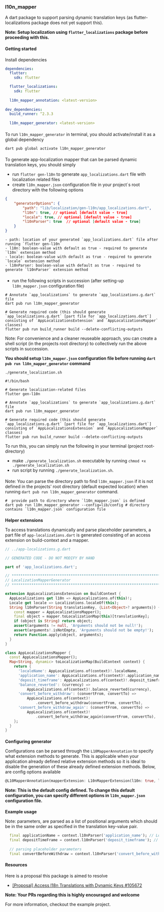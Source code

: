 ### l10n_mapper

A dart package to support parsing dynamic translation keys (as flutter-localizations package does not yet support this).

**Note: Setup localization using `flutter_localizations` package before proceeding with this.**

#### Getting started
Install dependencies
```yaml
dependencies:
  flutter:
    sdk: flutter

  flutter_localizations:
    sdk: flutter
    
  l10n_mapper_annotation: <latest-version>
  
dev_dependencies:
  build_runner: ^2.3.3
  
  l10n_mapper_generator: <latest-version>
```
####
To run `l10n_mapper_generator` in terminal, you should activate/install it as a global dependency

```dart
dart pub global activate l10n_mapper_generator
```
####
To generate app-localization mapper that can be parsed dynamic translation keys, you should simply 

- run `flutter gen-l10n` to generate `app_localizations.dart` file with localization related files
- create `l10n_mapper.json` configuration file in your project`s root directory with the following options

```json
{
    "generatorOptions": {
        "path": "lib/localization/gen-l10n/app_localizations.dart",
        "l10n": true, // optional [default value - true]
        "locale": true, // optional [default value - true]
        "l10nParser": true  // optional [default value - true]
    }
}
```

    - path: location of your generated `app_localizations.dart` file after running `flutter gen-l10n`
    - l10n: boolean-value with default as true - required to generate `l10n` extension method
    - locale: boolean-value with default as true - required to generate `locale` extension method
    - l10nParser: boolean-value with default as true - required to generate `l10nParser` extension method
####
- run the following scripts in succession (after setting-up `l10n_mapper.json` configuration file)

```shell
# Annotate `app_localizations` to generate `app_localizations.g.dart` file
dart pub run l10n_mapper_generator
```

```shell
# Generate required code (this should generate `app_localizations.g.dart` [part file for `app_localizations.dart`] consisting of `AppLocalizationsExtension` and `AppLocalizationsMapper` classes)
flutter pub run build_runner build --delete-conflicting-outputs
```

Note: For convenience and a cleaner reuseable approach, you can create a shell script (in the projects root directory) to collectively run the above scripts in succession.

**You should setup `l10n_mapper.json` configuration file before running `dart pub run l10n_mapper_generator` command**

`./generate_localization.sh`
```shell
#!/bin/bash

# Generate localization-related files
flutter gen-l10n

# Annotate `app_localizations` to generate `app_localizations.g.dart` file
dart pub run l10n_mapper_generator

# Generate required code (this should generate `app_localizations.g.dart` [part file for `app_localizations.dart`] consisting of `AppLocalizationsExtension` and `AppLocalizationsMapper` classes)
flutter pub run build_runner build --delete-conflicting-outputs
```

To run this, you can simply run the following in your terminal (project root-directory)
- make `./generate_localization.sh` executable by running `chmod +x ./generate_localization.sh`
- run script by running `./generate_localization.sh`.

####

Note: You can parse the directory path to find `l10n_mapper.json` if it is not defined in the projects' root directory (default expected location) when running `dart pub run l10n_mapper_generator` command.

```shell
#  provide path to directory where `l10n_mapper.json` is defined
dart pub run l10n_mapper_generator --config=lib/config # directory contains `l10n_mapper.json` configuration file
```
####
**Helper extensions**

To access translations dynamically and parse placeholder parameters, a part file of `app-localizations.dart` is generated consisting of an access extension on build-context and a mapper.

```dart
// ../app-localizations.g.dart

// GENERATED CODE - DO NOT MODIFY BY HAND

part of 'app_localizations.dart';

// **************************************************************************
// LocalizationMapperGenerator
// **************************************************************************

extension AppLocalizationsExtension on BuildContext {
  AppLocalizations get l10n => AppLocalizations.of(this)!;
  Locale get locale => Localizations.localeOf(this);
  String l10nParser(String translationKey, {List<Object>? arguments}) {
    const mapper = AppLocalizationsMapper();
    final object = mapper.toLocalizationMap(this)[translationKey];
    if (object is String) return object;
    assert(arguments != null, 'Arguments should not be null!');
    assert(arguments!.isNotEmpty, 'Arguments should not be empty!');
    return Function.apply(object, arguments);
  }
}

class AppLocalizationsMapper {
  const AppLocalizationsMapper();
  Map<String, dynamic> toLocalizationMap(BuildContext context) {
    return {
      'localeName': AppLocalizations.of(context)!.localeName,
      'application_name': AppLocalizations.of(context)!.application_name,
      'deposit_timeframe': AppLocalizations.of(context)!.deposit_timeframe,
      'balance_reverted': (currency) =>
          AppLocalizations.of(context)!.balance_reverted(currency),
      'convert_before_withdraw': (convertFrom, convertTo) =>
          AppLocalizations.of(context)!
              .convert_before_withdraw(convertFrom, convertTo),
      'convert_before_withdraw_again': (convertFrom, convertTo) =>
          AppLocalizations.of(context)!
              .convert_before_withdraw_again(convertFrom, convertTo),
    };
  }
}
```
####
**Configuring generator**

Configurations can be parsed through the `L10MapperAnnotation` to specify what extension methods to generate. This is applicable when your application already defined relative extension methods so it is ideal to disable the generation of these already defined extension methods. Below, are config options available

```dart
@L10MapperAnnotation(mapperExtension: L10nMapperExtension(l10n: true, locale: true, l10nParser: true))
```

**Note: This is the default config defined. To change this default configuration, you can specify different options in `l10n_mapper.json` configuration file.**

####
**Example usage**

Note: parameters, are parsed as a list of positional arguments which should be in the same order as specified in the translation key-value pair.

```dart
  final applicationName = context.l10nParser('application_name'); // Localization mapper
  final depositTimeFrame = context.l10nParser('deposit_timeframe'); // Instant
  
  // parsing placeholder parameters
  final convertBeforeWithdraw = context.l10nParser('convert_before_withdraw', arguments: ['CAD', 'EUR']); // * For withdrawing your CAD you first need to convert it back to EUR
```

#### Resources
Here is a proposal this package is aimed to resolve
- [[Proposal] Access l18n Translations with Dynamic Keys #105672](https://github.com/flutter/flutter/issues/105672)

**Note: Your PRs regarding this is highly encouraged and welcome**

For more information, checkout the example project.

